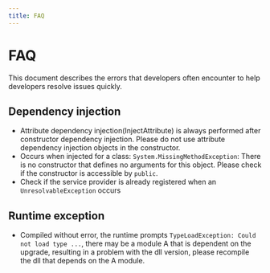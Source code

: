 ```yaml
---
title: FAQ
---
```


# FAQ

This document describes the errors that developers often encounter to help developers resolve issues quickly.

## Dependency injection

- Attribute dependency injection(InjectAttribute) is always performed after constructor dependency injection. Please do not use attribute dependency injection objects in the constructor.
- Occurs when injected for a class: `System.MissingMethodException`: There is no constructor that defines no arguments for this object. Please check if the constructor is accessible by `public`.
- Check if the service provider is already registered when an `UnresolvableException` occurs

## Runtime exception

- Compiled without error, the runtime prompts `TypeLoadException: Could not load type ...`, there may be a module A that is dependent on the upgrade, resulting in a problem with the dll version, please recompile the dll that depends on the A module.